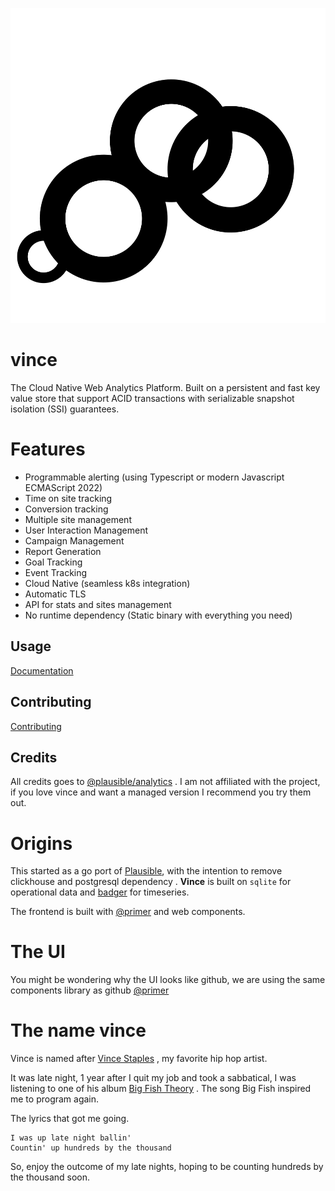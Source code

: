 
<p align="center">
    <img src="./assets/image/logo.svg" alt="Vince Logo" />
</p>

# vince

The Cloud Native Web Analytics Platform. Built on a persistent and fast key
value store that support ACID transactions with serializable snapshot isolation
(SSI) guarantees.



# Features

- Programmable alerting (using Typescript or modern Javascript ECMAScript 2022)
- Time on site tracking
- Conversion tracking 
- Multiple site management
- User Interaction Management 
- Campaign Management 
- Report Generation
- Goal Tracking 
- Event Tracking 
- Cloud Native (seamless k8s integration)
- Automatic TLS
- API for stats and sites management
- No runtime dependency (Static binary with everything you need)

## Usage

[Documentation](https://vinceanalytics.github.io/guide)

## Contributing

[Contributing](https://vinceanalytics.github.io/contibuting)

## Credits

All credits goes to [@plausible/analytics](https://github.com/plausible/analytics) . I am not affiliated with the project, if you love vince and want a managed version I recommend you try them out.


# Origins

This started as a go port of [Plausible](https://github.com/plausible/analytics), with 
the intention to remove clickhouse and postgresql dependency . **Vince** is
built on `sqlite` for operational data and [badger](https://github.com/dgraph-io/badger)
for timeseries.

The frontend is built with [@primer](https://github.com/primer) and web components.


# The UI

You might be wondering why the UI looks like github, we are using the same components
library as github [@primer](https://github.com/primer)

# The name vince 

Vince is named after [Vince Staples](https://en.wikipedia.org/wiki/Vince_Staples) , 
my favorite hip hop artist.

It was late night, 1 year after I quit my job and took a sabbatical, I was listening
to one of his album [Big Fish Theory](https://en.wikipedia.org/wiki/Big_Fish_Theory)
. The song Big Fish inspired me to program again.

The lyrics that got me going.
```
I was up late night ballin'
Countin' up hundreds by the thousand
```

So, enjoy the outcome of my late nights, hoping to be counting hundreds by the thousand
soon.
